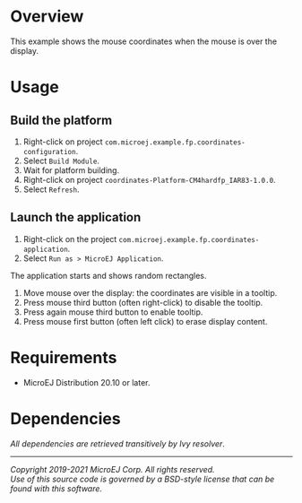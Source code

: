 # Overview
This example shows the mouse coordinates when the mouse is over the display.

# Usage

## Build the platform
1. Right-click on project `com.microej.example.fp.coordinates-configuration`.
2. Select `Build Module`.
3. Wait for platform building.
4. Right-click on project `coordinates-Platform-CM4hardfp_IAR83-1.0.0`.
5. Select `Refresh`.

## Launch the application
1. Right-click on the project `com.microej.example.fp.coordinates-application`.
2. Select `Run as > MicroEJ Application`.

The application starts and shows random rectangles.  

1. Move mouse over the display: the coordinates are visible in a tooltip.
1. Press mouse third button (often right-click) to disable the tooltip.
1. Press again mouse third button to enable tooltip. 
1. Press mouse first button (often left click) to erase display content.

# Requirements
* MicroEJ Distribution 20.10 or later.

# Dependencies
_All dependencies are retrieved transitively by Ivy resolver_.

---
_Copyright 2019-2021 MicroEJ Corp. All rights reserved._  
_Use of this source code is governed by a BSD-style license that can be found with this software._  
